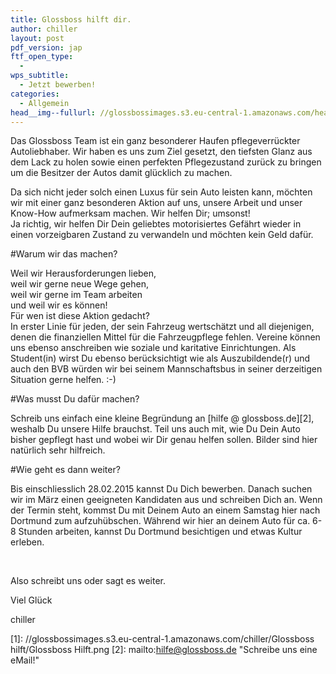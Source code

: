 ```yaml
---
title: Glossboss hilft dir.
author: chiller
layout: post
pdf_version: jap
ftf_open_type:
  - 
wps_subtitle:
  - Jetzt bewerben!
categories:
  - Allgemein
head__img--fullurl: //glossbossimages.s3.eu-central-1.amazonaws.com/headerimg/golf7gtd.jpg
---
```

Das Glossboss Team ist ein ganz besonderer Haufen pflegeverrückter Autoliebhaber. Wir haben es uns zum Ziel gesetzt, den tiefsten Glanz aus dem Lack zu holen sowie einen perfekten Pflegezustand zurück zu bringen um die Besitzer der Autos damit glücklich zu machen.

Da sich nicht jeder solch einen Luxus für sein Auto leisten kann, möchten wir mit einer ganz besonderen Aktion auf uns, unsere Arbeit und unser Know-How aufmerksam machen. Wir helfen Dir; umsonst!  
Ja richtig, wir helfen Dir Dein geliebtes motorisiertes Gefährt wieder in einen vorzeigbaren Zustand zu verwandeln und möchten kein Geld dafür.

#Warum wir das machen?

Weil wir Herausforderungen lieben,  
weil wir gerne neue Wege gehen,  
weil wir gerne im Team arbeiten  
und weil wir es können!  
Für wen ist diese Aktion gedacht?  
In erster Linie für jeden, der sein Fahrzeug wertschätzt und all diejenigen, denen die finanziellen Mittel für die Fahrzeugpflege fehlen. Vereine können uns ebenso anschreiben wie soziale und karitative Einrichtungen. Als Student(in) wirst Du ebenso berücksichtigt wie als Auszubildende(r) und auch den BVB würden wir bei seinem Mannschaftsbus in seiner derzeitigen Situation gerne helfen. :-)

#Was musst Du dafür machen?

Schreib uns einfach eine kleine Begründung an [hilfe @ glossboss.de][2], weshalb Du unsere Hilfe brauchst. Teil uns auch mit, wie Du Dein Auto bisher gepflegt hast und wobei wir Dir genau helfen sollen. Bilder sind hier natürlich sehr hilfreich.

#Wie geht es dann weiter?

Bis einschliesslich 28.02.2015 kannst Du Dich bewerben. Danach suchen wir im März einen geeigneten Kandidaten aus und schreiben Dich an. Wenn der Termin steht, kommst Du mit Deinem Auto an einem Samstag hier nach Dortmund zum aufzuhübschen. Während wir hier an deinem Auto für ca. 6-8 Stunden arbeiten, kannst Du Dortmund besichtigen und etwas Kultur erleben.

&nbsp;

Also schreibt uns oder sagt es weiter.

Viel Glück

chiller

 [1]: //glossbossimages.s3.eu-central-1.amazonaws.com/chiller/Glossboss hilft/Glossboss Hilft.png
 [2]: mailto:hilfe@glossboss.de "Schreibe uns eine eMail!"
